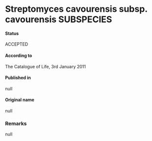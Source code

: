 # Streptomyces cavourensis subsp. cavourensis SUBSPECIES

#### Status
ACCEPTED

#### According to
The Catalogue of Life, 3rd January 2011

#### Published in
null

#### Original name
null

### Remarks
null
